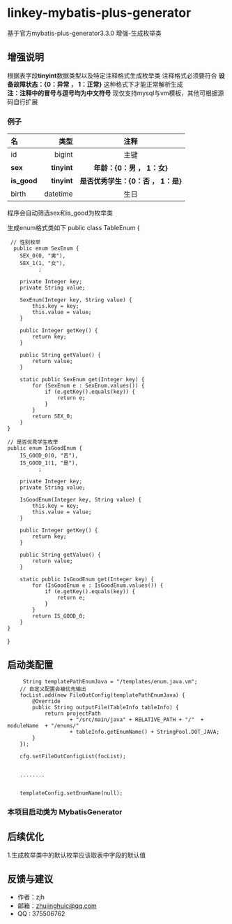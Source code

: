# linkey-mybatis-plus-generator
基于官方mybatis-plus-generator3.3.0 增强-生成枚举类


## 增强说明
根据表字段**tinyint**数据类型以及特定注释格式生成枚举类
注释格式必须要符合      **设备故障状态：{0：异常 ， 1：正常}**          这种格式下才能正常解析生成     
**注：注释中的冒号与逗号均为中文符号**
现仅支持mysql与vm模板，其他可根据源码自行扩展


### 例子

| 名      |    类型 | 注释  |
| :-------- | --------:| :--: |
| id  | bigint |  主键   |
| **sex**     |   **tinyint** | **年龄：{0：男 ， 1：女}** |
| **is_good**     |   **tinyint** | **是否优秀学生：{0：否 ， 1：是}** |
| birth      |    datetime | 生日  |

程序会自动筛选sex和is_good为枚举类

生成enum格式类如下
public class TableEnum {

     // 性别枚举
      public enum SexEnum {
        SEX_0(0, "男"),
        SEX_1(1, "女"),
              ;

        private Integer key;
        private String value;

        SexEnum(Integer key, String value) {
            this.key = key;
            this.value = value;
        }

        public Integer getKey() {
            return key;
        }

        public String getValue() {
            return value;
        }

        static public SexEnum get(Integer key) {
            for (SexEnum e : SexEnum.values()) {
                if (e.getKey().equals(key)) {
                    return e;
                }
            }
            return SEX_0;
        }
    }

    // 是否优秀学生枚举
    public enum IsGoodEnum {
        IS_GOOD_0(0, "否"),
        IS_GOOD_1(1, "是"),
              ;

        private Integer key;
        private String value;

        IsGoodEnum(Integer key, String value) {
            this.key = key;
            this.value = value;
        }

        public Integer getKey() {
            return key;
        }

        public String getValue() {
            return value;
        }

        static public IsGoodEnum get(Integer key) {
            for (IsGoodEnum e : IsGoodEnum.values()) {
                if (e.getKey().equals(key)) {
                    return e;
                }
            }
            return IS_GOOD_0;
        }
    }
}



## 启动类配置
         String templatePathEnumJava = "/templates/enum.java.vm";
        // 自定义配置会被优先输出
        focList.add(new FileOutConfig(templatePathEnumJava) {
            @Override
            public String outputFile(TableInfo tableInfo) {
                return projectPath
                        + "/src/main/java" + RELATIVE_PATH + "/"  + moduleName  + "/enums/"
                        + tableInfo.getEnumName() + StringPool.DOT_JAVA;
            }
        });

        cfg.setFileOutConfigList(focList);
        
        
        ........
        
        
        templateConfig.setEnumName(null);  
        
 ### 本项目启动类为 **MybatisGenerator**       




## 后续优化
1.生成枚举类中的默认枚举应该取表中字段的默认值


## 反馈与建议
- 作者：zjh
- 邮箱：<zhujinghuic@qq.com>
- QQ  : 375506762
